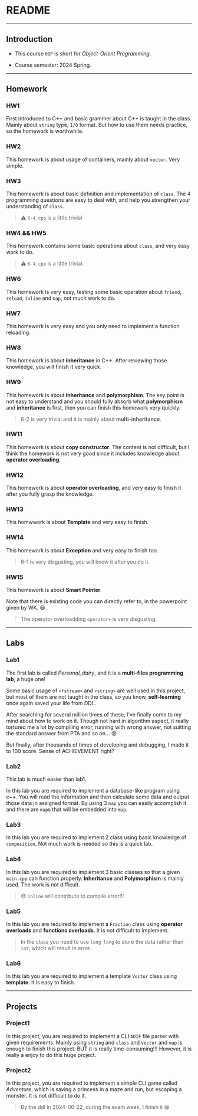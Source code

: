 # README

---

## Introduction

* This course `OOP` is short for *Object-Orient Programming*.

* Course semester: 2024 Spring.

---

## Homework

### HW1

First introduced to C++ and basic grammer about C++ is taught in the class. Mainly about `string` type, `I/O` format. But how to use them needs practice, so the homework is worthwhile.

### HW2

This homework is about usage of containers, mainly about `vector`. Very simple.

### HW3

This homework is about basic definition and implementation of `class`. The 4 programming questions are easy to deal with, and help you strengthen your understanding of `class`.

> :warning: `6-4.cpp` is a little trivial

### HW4 && HW5

This homework contains some basic operations about `class`, and very easy work to do.

> :warning: `6-4.cpp` is a little trivial.

### HW6

This homework is very easy, testing some basic operation about `friend`, `reload`, `inline` and `map`, not much work to do.

### HW7

This homework is very easy and you only need to implement a function reloading.

### HW8

This homework is about **inheritance** in C++. After reviewing those knowledge, you will finish it very quick.

### HW9

This homework is about **inheritance** and **polymorphism**. The key point is not easy to understand and you should fully absorb what **polymorphism** and **inheritance** is first, then you can finish this homework very quickly.

> 6-2 is very trivial and it is mainly about **multi-inheritance**.

### HW11

This homework is about **copy constructor**. The content is not difficult, but I think the homework is not very good since it includes knowledge about **operator overloading**.

### HW12

This homework is about **operator overloading**, and very easy to finish it after you fully grasp the knowledge.

### HW13

This homwwork is about **Template** and very easy to finish.

### HW14

This homework is about **Exception** and very easy to finish too.

> 6-1 is very disgusting, you will know it after you do it.

### HW15

This homework is about **Smart Pointer**.

Note that there is existing code you can directly refer to, in the powerpoint given by WK. 😆

> The operator overloadding `operator+` is very disgusting.

---

## Labs

### Lab1

The first lab is called *Personal_dairy*, and it is a **multi-files programming lab**, a huge one!

Some basic usage of `<fstream>` and `<string>` are well used in this project, but most of them are not taught in the class, so you know, **self-learning** once again saved your life from DDL.

After searching for several million times of these, I've finally come to my mind about how to work on it. Though not hard in algorithm aspect, it really tortured me a lot by compiling error, running with wrong answer, not suitting the standard answer from PTA and so on... :cry:

But finally, after thousands of times of developing and debugging, I made it to 100 score. Sense of ACHIEVEMENT right?

### Lab2

This lab is much easier than lab1.

In this lab you are required to implement a database-like program using c++. You will read the information and then calculate some data and output those data in assigned format. By using 3 `map` you can easily accomplish it and there are `map`s that will be embedded into `map`.

### Lab3

In this lab you are required to implement 2 class using basic knowledge of `composition`. Not much work is needed so this is a quick lab.

### Lab4

In this lab you are required to implement 3 basic classes so that a given `main.cpp` can function properly. **Inheritance** and **Polymorphism** is mainly used. The work is not difficult.

> :angry: `inline` will contribute to compile error!!!

### Lab5

In this lab you are required to implement a `Fraction` class using **operator overloads** and **functions overloads**. It is not difficult to implement.

> In the class you need to use `long long` to store the data rather than `int`, which will result in error.

### Lab6

In this lab you are required to implement a template `Vector` class using **template**. It is easy to finish.

---

## Projects

### Project1

In this project, you are required to implement a CLI `ADIF` file parser with given requirements. Mainly using `string` and `class` and `vector` and `map` is enough to finish this project. BUT it is really time-consuming!!! However, it is really a enjoy to do this huge project.

### Project2

In this project, you are required to implement a simple CLI game called *Adventure*, which is saving a princess in a maze and run, but escaping a monster. It is not difficult to do it.

> By the ddl in 2024-06-22, during the exam week, I finish it 😆
